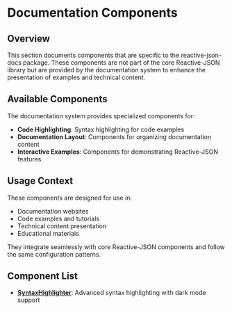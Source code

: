 # Documentation Components

## Overview

This section documents components that are specific to the reactive-json-docs package. These components are not part of the core Reactive-JSON library but are provided by the documentation system to enhance the presentation of examples and technical content.

## Available Components

The documentation system provides specialized components for:
- **Code Highlighting**: Syntax highlighting for code examples
- **Documentation Layout**: Components for organizing documentation content
- **Interactive Examples**: Components for demonstrating Reactive-JSON features

## Usage Context

These components are designed for use in:
- Documentation websites
- Code examples and tutorials
- Technical content presentation
- Educational materials

They integrate seamlessly with core Reactive-JSON components and follow the same configuration patterns.

## Component List

- **[SyntaxHighlighter](SyntaxHighlighter.md)**: Advanced syntax highlighting with dark mode support 